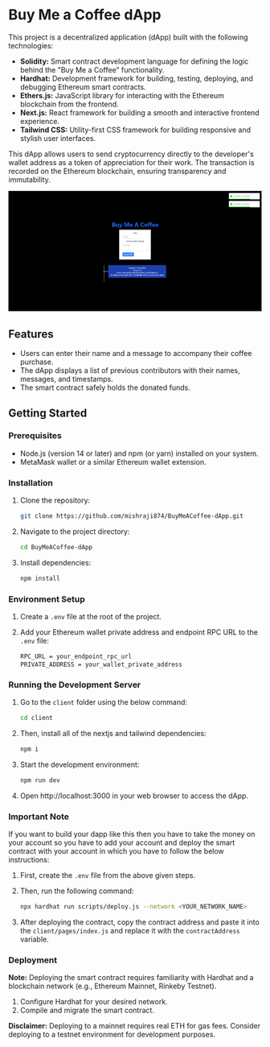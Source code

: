 # Buy Me a Coffee dApp

This project is a decentralized application (dApp) built with the following technologies:

* **Solidity:** Smart contract development language for defining the logic behind the "Buy Me a Coffee" functionality.
* **Hardhat:** Development framework for building, testing, deploying, and debugging Ethereum smart contracts.
* **Ethers.js:** JavaScript library for interacting with the Ethereum blockchain from the frontend.
* **Next.js:** React framework for building a smooth and interactive frontend experience.
* **Tailwind CSS:** Utility-first CSS framework for building responsive and stylish user interfaces.

This dApp allows users to send cryptocurrency directly to the developer's wallet address as a token of appreciation for their work. The transaction is recorded on the Ethereum blockchain, ensuring transparency and immutability.

![alt text](image.png)

## Features

* Users can enter their name and a message to accompany their coffee purchase.
* The dApp displays a list of previous contributors with their names, messages, and timestamps.
* The smart contract safely holds the donated funds.

## Getting Started

### Prerequisites

* Node.js (version 14 or later) and npm (or yarn) installed on your system.
* MetaMask wallet or a similar Ethereum wallet extension.

### Installation

1. Clone the repository:

   ```bash
   git clone https://github.com/mishraji874/BuyMeACoffee-dApp.git
   ```

2. Navigate to the project directory:

   ```bash
   cd BuyMeACoffee-dApp
   ```

3. Install dependencies:

   ```bash
   npm install
   ```

### Environment Setup

1. Create a `.env` file at the root of the project.
2. Add your Ethereum wallet private address and endpoint RPC URL to the `.env` file:

   ```
   RPC_URL = your_endpoint_rpc_url
   PRIVATE_ADDRESS = your_wallet_private_address
   ```

### Running the Development Server

1. Go to the `client` folder using the below command:
   
   ```bash
   cd client
   ```

2. Then, install all of the nextjs and tailwind dependencies:
   
   ```bash
   npm i
   ```

3. Start the development environment:

   ```bash
   npm run dev
   ```

4. Open http://localhost:3000 in your web browser to access the dApp.
   
### Important Note

If you want to build your dapp like this then you have to take the money on your account so you have to add your account and deploy the smart contract with your account in which you have to follow the below instructions:

1. First, create the `.env` file from the above given steps.
2. Then, run the following command:
   
   ```bash
   npx hardhat run scripts/deploy.js --network <YOUR_NETWORK_NAME>
   ```
3. After deploying the contract, copy the contract address and paste it into the `client/pages/index.js` and replace it with the `contractAddress` variable.

### Deployment

**Note:** Deploying the smart contract requires familiarity with Hardhat and a blockchain network (e.g., Ethereum Mainnet, Rinkeby Testnet).

1. Configure Hardhat for your desired network.
2. Compile and migrate the smart contract.

**Disclaimer:** Deploying to a mainnet requires real ETH for gas fees. Consider deploying to a testnet environment for development purposes.